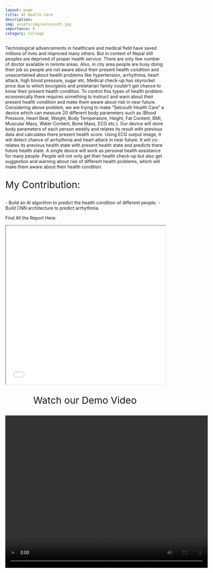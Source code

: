 ```yaml
---
layout: page
title: AI Health Care
description:
img: assets/img/selocouth.jpg
importance: 4
category: College
---
```


Technological advancements in healthcare and medical field have saved millions of lives and
improved many others. But in context of Nepal still peoples are deprived of proper health
service. There are only few number of doctor available in remote areas. Also, in city area people
are busy doing their job so people are not aware about their present health condition and
unascertained about health problems like hypertension, arrhythmia, heart attack, high blood
pressure, sugar etc. Medical check-up has skyrocket price due to which bourgeois and
proletarian family couldn’t get chance to know their present health condition. To control this
types of health problem economically there requires something to instruct and warn about their
present health condition and make them aware about risk in near future. Considering above
problem, we are trying to make “Selcouth Health Care” a device which can measure 20
different body parameters such as (Blood Pressure, Heart Beat, Weight, Body Temperature,
Height, Fat Content, BMI, Muscular Mass, Water Content, Bone Mass, ECG etc.). Our device
will store body parameters of each person weekly and relates its result with previous data and
calculates there present health score. Using ECG output image, it will detect chance of
arrhythmia and heart attack in near future. It will co-relates its previous health state with present
health state and predicts there future health state. A single device will work as personal health
assistance for many people. People will not only get their health check-up but also get
suggestion and warning about risk of different health problems, which will make them aware
about their health condition.

<p style="font-size:30px">My Contribution:</p>
- Build an AI algorithm to predict the health condition of different people.
- Build CNN architecture to predict arrhythmia.

Find All the Report Here:
<iframe src='/assets/pdf/health_care.pdf' width="100%" height="500px"></iframe>

<center>
<p style="font-size:30px"> Watch our Demo Video</p>
<video width="640" height="480" controls>
<source src='https://drive.google.com/uc?export=download&id=15qhf5k_NvjwJuLtIzgRuvmQp1j7rHH8p' type="video/mp4">
</video>
<center>